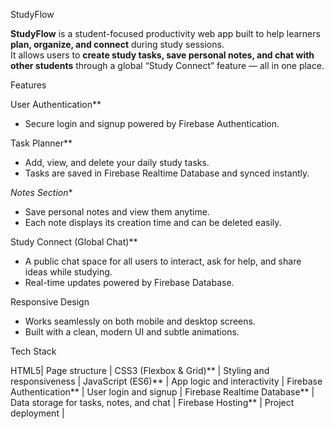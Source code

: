 StudyFlow

**StudyFlow** is a student-focused productivity web app built to help learners **plan, organize, and connect** during study sessions.  
It allows users to **create study tasks, save personal notes, and chat with other students** through a global “Study Connect” feature — all in one place.


 Features

User Authentication**  
- Secure login and signup powered by Firebase Authentication.

Task Planner**  
- Add, view, and delete your daily study tasks.  
- Tasks are saved in Firebase Realtime Database and synced instantly.

*Notes Section**  
- Save personal notes and view them anytime.  
- Each note displays its creation time and can be deleted easily.

Study Connect (Global Chat)**  
- A public chat space for all users to interact, ask for help, and share ideas while studying.  
- Real-time updates powered by Firebase Database.

Responsive Design 
- Works seamlessly on both mobile and desktop screens.  
- Built with a clean, modern UI and subtle animations.



Tech Stack

HTML5| Page structure |
 CSS3 (Flexbox & Grid)** | Styling and responsiveness |
JavaScript (ES6)** | App logic and interactivity |
Firebase Authentication** | User login and signup |
Firebase Realtime Database** | Data storage for tasks, notes, and chat |
Firebase Hosting** | Project deployment |




